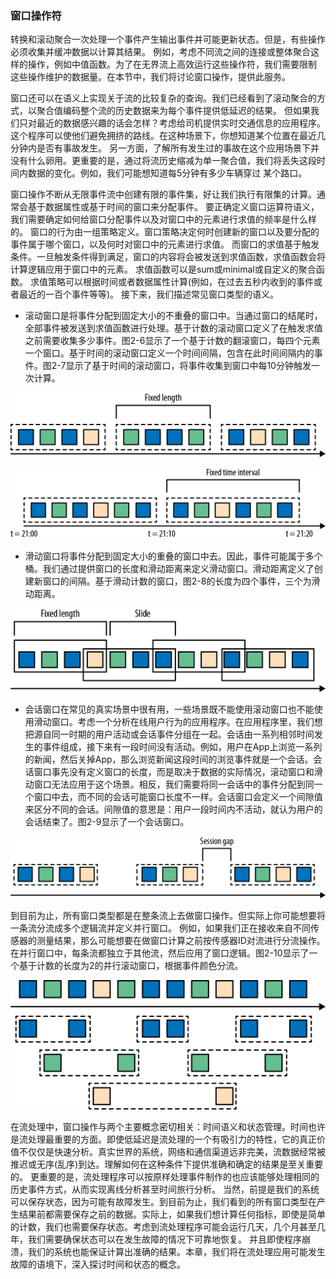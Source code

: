 ### 窗口操作符

转换和滚动聚合一次处理一个事件产生输出事件并可能更新状态。但是，有些操作必须收集并缓冲数据以计算其结果。
例如，考虑不同流之间的连接或整体聚合这样的操作，例如中值函数。为了在无界流上高效运行这些操作符，我们需要限制
这些操作维护的数据量。在本节中，我们将讨论窗口操作，提供此服务。

窗口还可以在语义上实现关于流的比较复杂的查询。我们已经看到了滚动聚合的方式，以聚合值编码整个流的历史数据来为每个事件提供低延迟的结果。
但如果我们只对最近的数据感兴趣的话会怎样？考虑给司机提供实时交通信息的应用程序。这个程序可以使他们避免拥挤的路线。在这种场景下，你想知道某个位置在最近几分钟内是否有事故发生。
另一方面，了解所有发生过的事故在这个应用场景下并没有什么卵用。更重要的是，通过将流历史缩减为单一聚合值，我们将丢失这段时间内数据的变化。例如，我们可能想知道每5分钟有多少车辆穿过
某个路口。

窗口操作不断从无限事件流中创建有限的事件集，好让我们执行有限集的计算。通常会基于数据属性或基于时间的窗口来分配事件。
要正确定义窗口运算符语义，我们需要确定如何给窗口分配事件以及对窗口中的元素进行求值的频率是什么样的。
窗口的行为由一组策略定义。窗口策略决定何时创建新的窗口以及要分配的事件属于哪个窗口，以及何时对窗口中的元素进行求值。
而窗口的求值基于触发条件。一旦触发条件得到满足，窗口的内容将会被发送到求值函数，求值函数会将计算逻辑应用于窗口中的元素。
求值函数可以是sum或minimal或自定义的聚合函数。
求值策略可以根据时间或者数据属性计算(例如，在过去五秒内收到的事件或者最近的一百个事件等等)。
接下来，我们描述常见窗口类型的语义。

* 滚动窗口是将事件分配到固定大小的不重叠的窗口中。当通过窗口的结尾时，全部事件被发送到求值函数进行处理。基于计数的滚动窗口定义了在触发求值之前需要收集多少事件。图2-6显示了一个基于计数的翻滚窗口，每四个元素一个窗口。基于时间的滚动窗口定义一个时间间隔，包含在此时间间隔内的事件。图2-7显示了基于时间的滚动窗口，将事件收集到窗口中每10分钟触发一次计算。

![](images/spaf_0206.png)

![](images/spaf_0207.png)

* 滑动窗口将事件分配到固定大小的重叠的窗口中去。因此，事件可能属于多个桶。我们通过提供窗口的长度和滑动距离来定义滑动窗口。滑动距离定义了创建新窗口的间隔。基于滑动计数的窗口，图2-8的长度为四个事件，三个为滑动距离。

![](images/spaf_0208.png)

* 会话窗口在常见的真实场景中很有用，一些场景既不能使用滚动窗口也不能使用滑动窗口。考虑一个分析在线用户行为的应用程序。在应用程序里，我们想把源自同一时期的用户活动或会话事件分组在一起。会话由一系列相邻时间发生的事件组成，接下来有一段时间没有活动。例如，用户在App上浏览一系列的新闻，然后关掉App，那么浏览新闻这段时间的浏览事件就是一个会话。会话窗口事先没有定义窗口的长度，而是取决于数据的实际情况，滚动窗口和滑动窗口无法应用于这个场景。相反，我们需要将同一会话中的事件分配到同一个窗口中去，而不同的会话可能窗口长度不一样。会话窗口会定义一个间隙值来区分不同的会话。间隙值的意思是：用户一段时间内不活动，就认为用户的会话结束了。图2-9显示了一个会话窗口。

![](images/spaf_0209.png)

到目前为止，所有窗口类型都是在整条流上去做窗口操作。但实际上你可能想要将一条流分流成多个逻辑流并定义并行窗口。
例如，如果我们正在接收来自不同传感器的测量结果，那么可能想要在做窗口计算之前按传感器ID对流进行分流操作。
在并行窗口中，每条流都独立于其他流，然后应用了窗口逻辑。图2-10显示了一个基于计数的长度为2的并行滚动窗口，根据事件颜色分流。

![](images/spaf_0210.png)

在流处理中，窗口操作与两个主要概念密切相关：时间语义和状态管理。时间也许是流处理最重要的方面。即使低延迟是流处理的一个有吸引力的特性，它的真正价值不仅仅是快速分析。真实世界的系统，网络和通信渠道远非完美，流数据经常被推迟或无序(乱序)到达。理解如何在这种条件下提供准确和确定的结果是至关重要的。
更重要的是，流处理程序可以按原样处理事件制作的也应该能够处理相同的历史事件方式，从而实现离线分析甚至时间旅行分析。
当然，前提是我们的系统可以保存状态，因为可能有故障发生。到目前为止，我们看到的所有窗口类型在产生结果前都需要保存之前的数据。实际上，如果我们想计算任何指标，即使是简单的计数，我们也需要保存状态。考虑到流处理程序可能会运行几天，几个月甚至几年，我们需要确保状态可以在发生故障的情况下可靠地恢复。
并且即使程序崩溃，我们的系统也能保证计算出准确的结果。本章，我们将在流处理应用可能发生故障的语境下，深入探讨时间和状态的概念。

